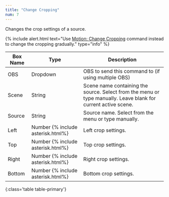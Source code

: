 ```yaml
---
title: "Change Cropping"
num: 7
---
```


Changes the crop settings of a source.

{% include alert.html text="Use <a href='/docs2/commands/obs-motion#motionchangecropping'>Motion: Change Cropping</a> command instead to change the cropping gradually." type="info" %} 

| Box Name | Type | Description | 
|-------|--------|--------
|OBS|Dropdown|OBS to send this command to (if using multiple OBS)|
|Scene|	String	|Scene name containing the source. Select from the menu or type manually. Leave blank for current active scene.
|Source|	String|	Source name. Select from the menu or type manually. 
|Left|Number {% include asterisk.html%}|Left crop settings.
|Top|Number {% include asterisk.html%}|Top crop settings.
|Right|Number {% include asterisk.html%}|Right crop settings.
|Bottom|Number {% include asterisk.html%}|Bottom crop settings.
{:class='table table-primary'}









